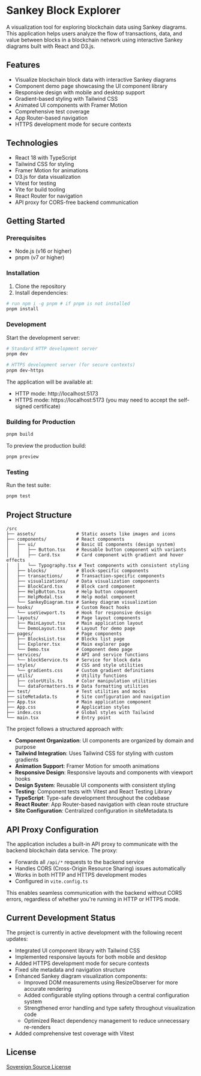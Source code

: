 # Sankey Block Explorer

A visualization tool for exploring blockchain data using Sankey diagrams. This application helps users analyze the flow of transactions, data, and value between blocks in a blockchain network using interactive Sankey diagrams built with React and D3.js.

## Features

- Visualize blockchain block data with interactive Sankey diagrams
- Component demo page showcasing the UI component library
- Responsive design with mobile and desktop support
- Gradient-based styling with Tailwind CSS
- Animated UI components with Framer Motion
- Comprehensive test coverage
- App Router-based navigation
- HTTPS development mode for secure contexts

## Technologies

- React 18 with TypeScript
- Tailwind CSS for styling
- Framer Motion for animations
- D3.js for data visualization
- Vitest for testing
- Vite for build tooling
- React Router for navigation
- API proxy for CORS-free backend communication

## Getting Started

### Prerequisites

- Node.js (v16 or higher)
- pnpm (v7 or higher)

### Installation

1. Clone the repository
2. Install dependencies:

```bash
# run npm i -g pnpm # if pnpm is not installed
pnpm install
```

### Development

Start the development server:

```bash
# Standard HTTP development server
pnpm dev

# HTTPS development server (for secure contexts)
pnpm dev-https
```

The application will be available at:
- HTTP mode: http://localhost:5173
- HTTPS mode: https://localhost:5173 (you may need to accept the self-signed certificate)

### Building for Production

```bash
pnpm build
```

To preview the production build:

```bash
pnpm preview
```

### Testing

Run the test suite:

```bash
pnpm test
```

## Project Structure

```
/src
├── assets/               # Static assets like images and icons
├── components/           # React components
│   ├── ui/               # Basic UI components (design system)
│   │   ├── Button.tsx    # Reusable button component with variants
│   │   ├── Card.tsx      # Card component with gradient and hover effects
│   │   └── Typography.tsx # Text components with consistent styling
│   ├── blocks/           # Block-specific components
│   ├── transactions/     # Transaction-specific components
│   ├── visualizations/   # Data visualization components
│   ├── BlockCard.tsx     # Block card component
│   ├── HelpButton.tsx    # Help button component
│   ├── HelpModal.tsx     # Help modal component
│   └── SankeyDiagram.tsx # Sankey diagram visualization
├── hooks/                # Custom React hooks
│   └── useViewport.ts    # Hook for responsive design
├── layouts/              # Page layout components
│   ├── MainLayout.tsx    # Main application layout
│   └── DemoLayout.tsx    # Layout for demo page
├── pages/                # Page components
│   ├── BlocksList.tsx    # Blocks list page
│   ├── Explorer.tsx      # Main explorer page
│   └── Demo.tsx          # Component demo page
├── services/             # API and service functions
│   └── blockService.ts   # Service for block data
├── styles/               # CSS and style utilities
│   └── gradients.css     # Custom gradient definitions
├── utils/                # Utility functions
│   ├── colorUtils.ts     # Color manipulation utilities
│   └── dataFormatters.ts # Data formatting utilities
├── test/                 # Test utilities and mocks
├── siteMetadata.ts       # Site configuration and navigation
├── App.tsx               # Main application component
├── App.css               # Application styles
├── index.css             # Global styles with Tailwind
└── main.tsx              # Entry point
```

The project follows a structured approach with:

- **Component Organization**: UI components are organized by domain and purpose
- **Tailwind Integration**: Uses Tailwind CSS for styling with custom gradients
- **Animation Support**: Framer Motion for smooth animations
- **Responsive Design**: Responsive layouts and components with viewport hooks
- **Design System**: Reusable UI components with consistent styling
- **Testing**: Component tests with Vitest and React Testing Library
- **TypeScript**: Type-safe development throughout the codebase
- **React Router**: App Router-based navigation with clean route structure
- **Site Configuration**: Centralized configuration in siteMetadata.ts

## API Proxy Configuration

The application includes a built-in API proxy to communicate with the backend blockchain data service. The proxy:

- Forwards all `/api/*` requests to the backend service
- Handles CORS (Cross-Origin Resource Sharing) issues automatically
- Works in both HTTP and HTTPS development modes
- Configured in `vite.config.ts`

This enables seamless communication with the backend without CORS errors, regardless of whether you're running in HTTP or HTTPS mode.

## Current Development Status

The project is currently in active development with the following recent updates:

- Integrated UI component library with Tailwind CSS
- Implemented responsive layouts for both mobile and desktop
- Added HTTPS development mode for secure contexts
- Fixed site metadata and navigation structure
- Enhanced Sankey diagram visualization components:
  - Improved DOM measurements using ResizeObserver for more accurate rendering
  - Added configurable styling options through a central configuration system
  - Strengthened error handling and type safety throughout visualization code
  - Optimized React dependency management to reduce unnecessary re-renders
- Added comprehensive test coverage with Vitest

## License

[Sovereign Source License](https://gitlab.com/smart-assets.io/SovereignLicense/-/raw/main/SovereignLicense.md)
